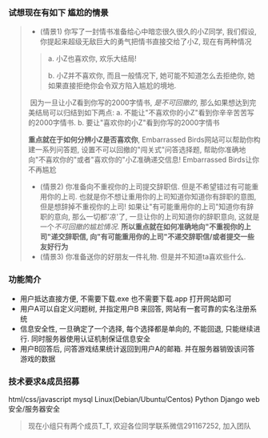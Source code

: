 ### 试想现在有如下 尴尬的情景

> + (情景1) 你写了一封情书准备给心中暗恋很久很久的小Z同学, 我们假设, 你提起来超级无敌巨大的勇气把情书直接交给了小Z, 现在有两种情况
>
> > a. 小Z也喜欢你, 欢乐大结局! 
> >
> > b. 小Z并不喜欢你, 而且一般情况下, 她可能不知道怎么去拒绝你, 她如果直接拒绝你会令双方陷入尴尬的境地.
>
> ​	因为一旦让小Z看到你写的2000字情书, *是不可回撤的*, 那么如果想达到完美结局可以归结到如下两点: a. 不能让"不喜欢你的小Z"看到你辛辛苦苦写的2000字情书. b. 要让"喜欢你的小Z"看到你写的2000字情书
>
> **重点就在于如何分辨小Z是否喜欢你**, Embarrassed Birds网站可以帮助你构建一系列问答题, 设置不可以回撤的"闯关式"问答选择题, 帮助你准确地向"不喜欢你的"或者"喜欢你的"小Z准确递交信息! Embarrassed Birds让你不再尴尬
>
> + (情景2) 你准备向不重视你的上司提交辞职信. 但是不希望错过有可能重用你的上司. 也就是你不想让重用你的上司知道你知道你有辞职的意图, 但是想辞掉不重视你的上司! 如果让"有可能重用你的上司"知道你有辞职的意向, 那么一切都'凉'了, 一旦让你的上司知道你的辞职意向, 这就是一个*不可回撤的尴尬情况*. **所以重点就在如何准确地向"不重视你的上司"递交辞职信, 向"有可能重用你的上司"不递交辞职信/或者提交一些友好行为**
> + (情景3) 你准备送你的好朋友一件礼物. 但是并不知道ta喜欢些什么. 

### 功能简介
+ 用户抵达直接方便, 不需要下载.exe 也不需要下载.app 打开网站即可
+ 用户A可以自定义问题树, 并指定用户B 来回答, 网站有一套可靠的实名注册系统
+ 信息安全性, 一旦确定了一个选择, 每个选择都是单向的, 不能回退, 只能继续进行. 同时服务器使用认证机制保证信息安全
+ 用户B回答后, 问答游戏结果统计返回到用户A的邮箱. 并在服务器销毁该问答游戏的数据

### 技术要求&成员招募
html/css/javascript
mysql
Linux(Debian/Ubuntu/Centos)
Python Django
web安全/服务器安全

> 现在小组只有两个成员T_T, 欢迎各位同学联系微信291167252, 加入团队